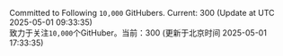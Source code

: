 Committed to Following `10,000` GitHubers. Current: <!-- FOLLOWING_COUNT -->300<!-- FOLLOWING_COUNT --> (Update at UTC <!-- LAST_UPDATED -->2025-05-01 09:33:35<!-- LAST_UPDATED -->)<br>
致力于关注`10,000`个GitHuber。当前：<!-- FOLLOWING_COUNT -->300<!-- FOLLOWING_COUNT --> (更新于北京时间 <!-- LAST_UPDATED_CST -->2025-05-01 17:33:35<!-- LAST_UPDATED_CST -->)
